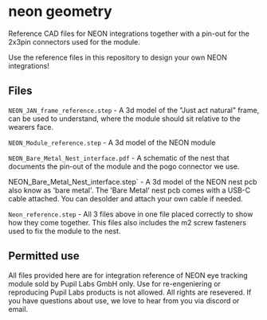 # neon geometry
Reference CAD files for NEON integrations together with a pin-out for the 2x3pin connectors used for the module.

Use the reference files in this repository to design your own NEON integrations!

## Files

`NEON_JAN_frame_reference.step` - A 3d model of the "Just act natural" frame, can be used to understand, where the module should sit relative to the wearers face.

`NEON_Module_reference.step` - A 3d model of the NEON module 

`NEON_Bare_Metal_Nest_interface.pdf` - A schematic of the nest that documents the pin-out of the module and the pogo connector we use.

NEON_Bare_Metal_Nest_interface.step` - A 3d model of the NEON nest pcb also know as 'bare metal'. The 'Bare Metal' nest pcb comes with a USB-C cable attached. You can desolder and attach your own cable if needed.

`Neon_reference.step` - All 3 files above in one file placed correctly to show how they come together. This files also includes the m2 screw fasteners used to fix the module to the nest.


## Permitted use
All files provided here are for integration reference of NEON eye tracking module sold by Pupil Labs GmbH only. Use for re-engeniering or reproducing Pupil Labs products is not allowed. All rights are resevered. If you have questions about use, we love to hear from you via discord or email.  
